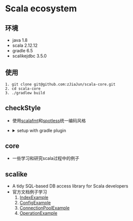 # Scala ecosystem

## 环境
  * java 1.8
  * scala 2.12.12
  * gradle 6.5
  * scalikejdbc 3.5.0
  
## 使用

  ```
  1. git clone git@github.com:zJiaJun/scala-core.git
  2. cd scala-core
  3. ./gradlew build
  ```
  
## checkStyle
   * 使用[scalafmt](https://scalameta.org/scalafmt/)和[spotless](https://github.com/diffplug/spotless/tree/main/plugin-gradle#scalafmt)统一编码风格
   
   * <details><summary>setup with gradle plugin</summary>
   
        ```
        buildscript {
            dependencies {
                classpath "com.diffplug.spotless:spotless-plugin-gradle:$versions.spotlessPlugin"
            }
        }
        
        apply plugin: "com.diffplug.gradle.spotless"
        spotless {
            scala {
                target '**/*.scala'
                scalafmt("$versions.scalafmt").configFile('checkstyle/.scalafmt.conf')
            }
        }
        ```
        
        ```
        spotlessPlugin.version = 3.28.1
        scalafmt.version = 1.5.1
        具体请看build.gradle和dependencies.gradle
        ```
  </details>

    
## core
  * 一些学习和研究scala过程中的例子
  
## scalike
  * A tidy SQL-based DB access library for Scala developers
  * 官方文档例子学习
    1. [IndexExample](https://github.com/zjiajun/scala-core/blob/master/scalike/src/main/scala/com/github/zjiajun/scalike/IndexExample.scala)
    2. [ConfigExample](https://github.com/zjiajun/scala-core/blob/master/scalike/src/main/scala/com/github/zjiajun/scalike/ConfigExample.scala)
    3. [ConnectionPoolExample](https://github.com/zjiajun/scala-core/blob/master/scalike/src/main/scala/com/github/zjiajun/scalike/ConnectionPoolExample.scala)
    4. [OperationExample](https://github.com/zjiajun/scala-core/blob/master/scalike/src/main/scala/com/github/zjiajun/scalike/OperationExample.scala)